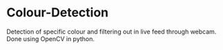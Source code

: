 # Colour-Detection
Detection of specific colour and filtering out in live feed through webcam.
Done using OpenCV in python.
